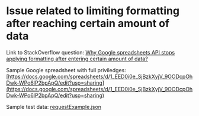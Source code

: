 # Issue related to limiting formatting after reaching certain amount of data

Link to StackOverflow question: [Why Google spreadsheets API stops applying formatting after entering certain amount of data?](https://stackoverflow.com/questions/65658251/why-google-spreadsheets-api-stops-applying-formatting-after-entering-certain-amo)

Sample Google spreadsheet with full priviledges: [https://docs.google.com/spreadsheets/d/1_EED0i0e_SjBzkXyjV_9OODcpOhDwk-WPo6lP2bpApQ/edit?usp=sharing](https://docs.google.com/spreadsheets/d/1_EED0i0e_SjBzkXyjV_9OODcpOhDwk-WPo6lP2bpApQ/edit?usp=sharing)

Sample test data: [requestExample.json](requestExample.json)
